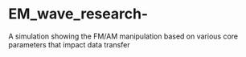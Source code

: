 # EM_wave_research-
A simulation showing the FM/AM manipulation based on various core parameters that impact data transfer 
